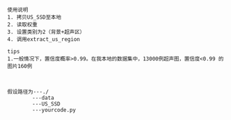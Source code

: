 	使用说明
	1. 拷贝US_SSD至本地
	2. 读取权重
	3. 设置类别为2（背景+超声区）
	4. 调用extract_us_region
	
	tips
	1.一般情况下，置信度概率>0.99。在我本地的数据集中，13000例超声图，置信度<0.99 的图片160例
	
	
	
	假设路径为---./
			---data
			---US_SSD
			---yourcode.py
  	
